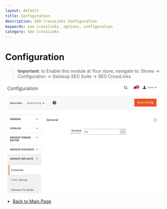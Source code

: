 ```yaml
---
layout: default
title: Configuration
description: SEO CrossLinks Configuration
keywords: seo crosslinks, options, configuration
category: Seo CrossLinks
---
```


# Configuration

> **Important**: to Enable this module at Your store, navigate to: Stores -> Configuration -> Swissup SEO Suite -> SEO CrossLinks

![General settings](/images/m2/seo-cross-links/admin/config.png)

-  [Back to Main Page](../)